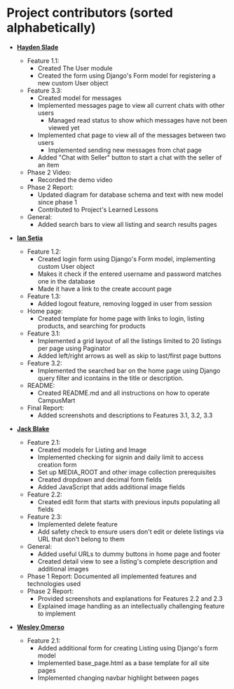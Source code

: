 Project contributors (sorted alphabetically)
============================================

* **[Hayden Slade](https://github.com/hayden-slade)**

  * Feature 1.1: 
    * Created The User module
    * Created the form using Django's Form model for registering a new custom User object
  * Feature 3.3:
    * Created model for messages
    * Implemented messages page to view all current chats with other users
      * Managed read status to show which messages have not been viewed yet
    * Implemented chat page to view all of the messages between two users
      * Implemented sending new messages from chat page
    * Added "Chat with Seller" button to start a chat with the seller of an item
  * Phase 2 Video:
    * Recorded the demo video
  * Phase 2 Report:
    * Updated diagram for database schema and text with new model since phase 1
    * Contributed to Project's Learned Lessons
  * General:
    * Added search bars to view all listing and search results pages


* **[Ian Setia](https://github.com/Ian2327)**

  * Feature 1.2: 
    * Created login form using Django's Form model, implementing custom User object
    * Makes it check if the entered username and password matches one in the database
    * Made it have a link to the create account page
  * Feature 1.3: 
    * Added logout feature, removing logged in user from session
  * Home page: 
    * Created template for home page with links to login, listing products, and searching for products
  * Feature 3.1: 
    * Implemented a grid layout of all the listings limited to 20 listings per page using Paginator
    * Added left/right arrows as well as skip to last/first page buttons
  * Feature 3.2: 
    * Implemented the searched bar on the home page using Django query filter and icontains in the title or description.
  * README: 
    * Created README.md and all instructions on how to operate CampusMart
  * Final Report: 
    * Added screenshots and descriptions to Features 3.1, 3.2, 3.3

* **[Jack Blake](https://github.com/halftimejack)**

  * Feature 2.1: 
    * Created models for Listing and Image
    * Implemented checking for signin and daily limit to access creation form
    * Set up MEDIA_ROOT and other image collection prerequisites
    * Created dropdown and decimal form fields
    * Added JavaScript that adds additional image fields
  * Feature 2.2:
    * Created edit form that starts with previous inputs populating all fields
  * Feature 2.3:
    * Implemented delete feature
    * Add safety check to ensure users don't edit or delete listings via URL that don't belong to them
  * General:
    * Added useful URLs to dummy buttons in home page and footer
    * Created detail view to see a listing's complete description and additional images
  * Phase 1 Report: Documented all implemented features and technologies used
  * Phase 2 Report:
    * Provided screenshots and explanations for Features 2.2 and 2.3
    * Explained image handling as an intellectually challenging feature to implement
  
* **[Wesley Omerso](https://github.com/womerso)**

  * Feature 2.1: 
    * Added additional form for creating Listing using Django's form model
    * Implemented base_page.html as a base template for all site pages
    * Implemented changing navbar highlight between pages
    